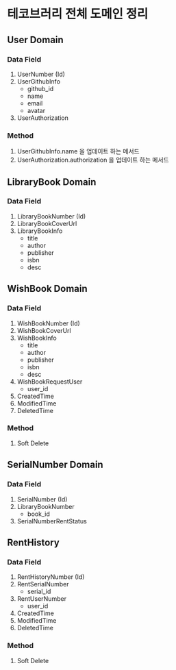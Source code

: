# 테코브러리 전체 도메인 정리

## User Domain

### Data Field

1. UserNumber (Id)
2. UserGithubInfo
    - github_id
    - name
    - email
    - avatar
3. UserAuthorization

### Method

1. UserGithubInfo.name 을 업데이트 하는 메서드
2. UserAuthorization.authorization 을 업데이트 하는 메서드

## LibraryBook Domain

### Data Field

1. LibraryBookNumber (Id)
2. LibraryBookCoverUrl
3. LibraryBookInfo
    - title
    - author
    - publisher
    - isbn
    - desc

## WishBook Domain

### Data Field

1. WishBookNumber (Id)
2. WishBookCoverUrl
3. WishBookInfo
    - title
    - author
    - publisher
    - isbn
    - desc
4. WishBookRequestUser
    - user_id
5. CreatedTime
6. ModifiedTime
7. DeletedTime

### Method

1. Soft Delete

## SerialNumber Domain

### Data Field

1. SerialNumber (Id)
2. LibraryBookNumber
    - book_id
3. SerialNumberRentStatus

## RentHistory

### Data Field

1. RentHistoryNumber (Id)
2. RentSerialNumber
    - serial_id
3. RentUserNumber
    - user_id
4. CreatedTime
5. ModifiedTime
6. DeletedTime

### Method

1. Soft Delete
